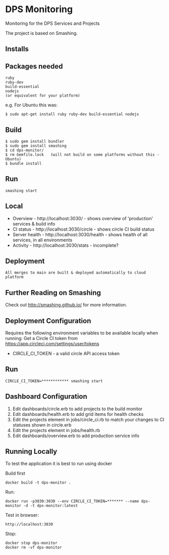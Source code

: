 DPS Monitoring
====
Monitoring for the DPS Services and Projects

The project is based on Smashing.

Installs
--------

Packages needed
----
```
ruby
ruby-dev
build-essential
nodejs
(or equivalent for your platform)
```

e.g. For Ubuntu this was:

```
$ sudo apt-get install ruby ruby-dev build-essential nodejs

```


Build
----
```
$ sudo gem install bundler
$ sudo gem install smashing
$ cd dps-monitor/
$ rm Gemfile.lock   (will not build on some platforms without this - Ubuntu)
$ bundle install
```

Run
----
```
smashing start
```

Local
----
* Overview - http://localhost:3030/             - shows overview of 'production' services & build info
* CI status - http://localhost:3030/circle      - shows circle CI build status
* Server health - http://localhost:3030/health  - shows health of all services, in all environments
* Activity - http://localhost:3030/stats        - incomplete?

Deployment
----

```
All merges to main are built & deployed automatically to cloud platform
```

Further Reading on Smashing
----
Check out http://smashing.github.io/ for more information.


Deployment Configuration
----

Requires the following environment variables to be available locally when running:
Get a Circle CI token from https://app.circleci.com/settings/user/tokens

 * CIRCLE_CI_TOKEN - a valid circle API access token
 
Run
----
```
CIRCLE_CI_TOKEN=************ smashing start
```

Dashboard Configuration
----

1. Edit dashboards/circle.erb to add projects to the build monitor
2. Edit dashboards/health.erb to add grid items for health checks
3. Edit the projects element in jobs/circle_ci.rb to match your changes to CI statuses shown in circle.erb
4. Edit the projects element in jobs/health.rb
5. Edit dashboards/overview.erb to add production service info


## Running Locally
To test the application it is best to run using docker

Build first
```shell script
docker build -t dps-monitor .
```
 Run:
```shell script
docker run -p3030:3030 --env CIRCLE_CI_TOKEN=******* --name dps-monitor -d -t dps-monitor:latest
```
Test in browser:
```
http://localhost:3030
``` 
Stop:
```shell script
docker stop dps-monitor
docker rm -vf dps-monitor
```
